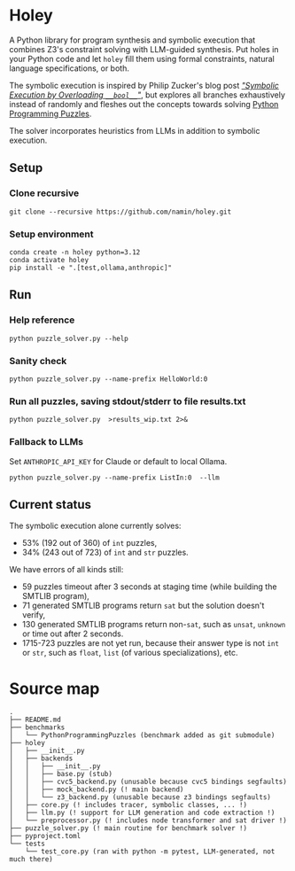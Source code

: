 # Holey

A Python library for program synthesis and symbolic execution that combines Z3's constraint solving with LLM-guided synthesis. Put holes in your Python code and let `holey` fill them using formal constraints, natural language specifications, or both.

The symbolic execution is
inspired by Philip Zucker's blog post [_"Symbolic Execution by Overloading `__bool__`"_](https://www.philipzucker.com/overload_bool/),
but explores all branches exhaustively instead of randomly and fleshes out the concepts towards solving [Python Programming Puzzles](https://github.com/microsoft/PythonProgrammingPuzzles).

The solver incorporates heuristics from LLMs in addition to symbolic execution.

## Setup

### Clone recursive

```
git clone --recursive https://github.com/namin/holey.git
```

### Setup environment
```
conda create -n holey python=3.12
conda activate holey
pip install -e ".[test,ollama,anthropic]"
```

## Run

### Help reference

```
python puzzle_solver.py --help
```

### Sanity check

```
python puzzle_solver.py --name-prefix HelloWorld:0
```

### Run all puzzles, saving stdout/stderr to file results.txt

```
python puzzle_solver.py  >results_wip.txt 2>&
```

### Fallback to LLMs

Set `ANTHROPIC_API_KEY` for Claude or default to local Ollama.

```
python puzzle_solver.py --name-prefix ListIn:0  --llm
```

## Current status

The symbolic execution alone currently solves:
- 53% (192 out of 360) of `int` puzzles,
- 34% (243 out of 723) of `int` and `str` puzzles.

We have errors of all kinds still:
- 59 puzzles timeout after 3 seconds at staging time (while building the SMTLIB program),
- 71 generated SMTLIB programs return `sat` but the solution doesn't verify,
- 130 generated SMTLIB programs return non-`sat`, such as `unsat`, `unknown` or time out after 2 seconds.
- 1715-723 puzzles are not yet run, because their answer type is not `int` or `str`, such as `float`, `list` (of various specializations), etc.

# Source map

```
.
├── README.md
├── benchmarks
│   └── PythonProgrammingPuzzles (benchmark added as git submodule)
├── holey
│   ├── __init__.py
│   ├── backends
│   │   ├── __init__.py
│   │   ├── base.py (stub)
│   │   ├── cvc5_backend.py (unusable because cvc5 bindings segfaults)
│   │   ├── mock_backend.py (! main backend)
│   │   └── z3_backend.py (unusable because z3 bindings segfaults)
│   ├── core.py (! includes tracer, symbolic classes, ... !)
│   ├── llm.py (! support for LLM generation and code extraction !)
│   └── preprocessor.py (! includes node transformer and sat driver !)
├── puzzle_solver.py (! main routine for benchmark solver !)
├── pyproject.toml
└── tests
    └── test_core.py (ran with python -m pytest, LLM-generated, not much there)
```
